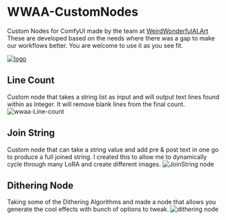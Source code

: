 # WWAA-CustomNodes
Custom Nodes for ComfyUI made by the team at [WeirdWonderfulAI.Art](https://weirdwonderfulai.art)
These are developed based on the needs where there was a gap to make our workflows better. You are welcome to use it as you see fit.

[![logo](https://weirdwonderfulai.art/wp-content/uploads/2022/01/WWAA_web_logo.jpg "WeirdWonderfulAI.Art")](https://weirdwonderfulai.art)

## Line Count
Custom node that takes a string list as input and will output text lines found within as Integer. It will remove blank lines from the final count.
![wwaa-Line-count](https://github.com/user-attachments/assets/9117cc3f-63ed-4b1d-9747-47fbc50c2fee)

## Join String
Custom node that can take a string value and add pre & post text in one go to produce a full joined string. I created this to allow me to dynamically cycle through many LoRA and create different images.
![JoinString node](https://github.com/user-attachments/assets/df486621-a12b-4bd9-82f9-cb7cdffac4aa)

## Dithering Node
Taking some of the Dithering Algorithms and made a node that allows you generate the cool effects with bunch of options to tweak.
![dithering node](https://github.com/user-attachments/assets/8f68f4f2-092b-4b4f-80fa-7b60d79bf648)
